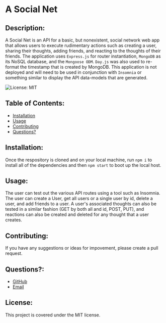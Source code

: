   # A Social Net
  

  
  ## Description: 

  A Social Net is an API for a basic, but nonexistent, social network web app that allows users to execute rudimentary actions such as creating a user, sharing their thoughts, adding friends, and reacting to the thoughts of their friends. The application uses `Express.js` for router instantiation, `MongoDB` as its NoSQL database, and the `Mongoose ODM`. `Day.js` was also used to re-format the timestamp that is created by MongoDB. This application is not deployed and will need to be used in conjunction with `Insomnia` or something similar to display the API data-models that are generated.
  

  ![License: MIT](https://img.shields.io/badge/License-MIT-yellow.svg) 

  ## Table of Contents:
  * [Installation](#installation)
  * [Usage](#usage)
  * [Contributing](#contributing)
  * [Questions?](#questions)
  
  ## Installation: 
 
  Once the respository is cloned and on your local machine, run `npm i` to install all of the dependencies and then `npm start` to boot up the local host.
  

  
  ## Usage: 

  The user can test out the various API routes using a tool such as Insomnia. The user can create a User, get all users or a single user by id, delete a user, and add friends to a user. A user's associated thoughts can also be tested in a similar fashion (GET by both all and id, POST, PUT), and reactions can also be created and deleted for any thought that a user creates. 
  

  
  ## Contributing: 

  If you have any suggestions or ideas for impovement, please create a pull request.
  

  
  ## Questions?:
  * <a href="https://github.com/gwarzecha" target="_blank">GitHub</a>
  * <a href="mailto: gmwarzecha@tutanota.com" target="_blank">Email</a>
  
  ## License: 

  This project is covered under the MIT license.